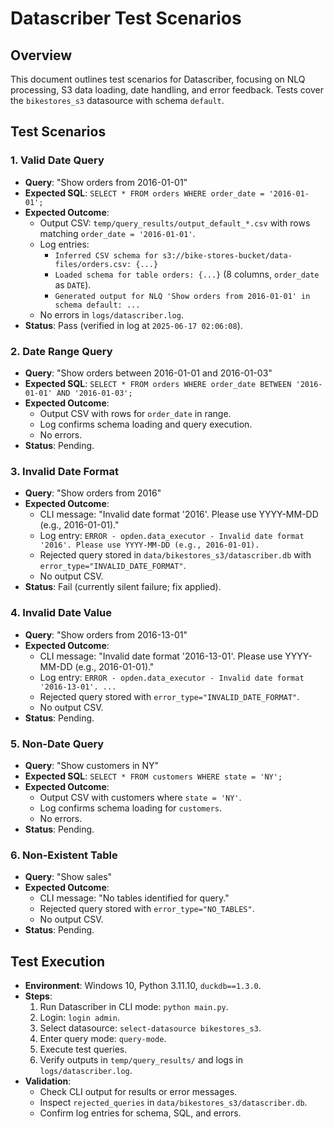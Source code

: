 # Datascriber Test Scenarios

## Overview
This document outlines test scenarios for Datascriber, focusing on NLQ processing, S3 data loading, date handling, and error feedback. Tests cover the `bikestores_s3` datasource with schema `default`.

## Test Scenarios

### 1. Valid Date Query
- **Query**: "Show orders from 2016-01-01"
- **Expected SQL**: `SELECT * FROM orders WHERE order_date = '2016-01-01';`
- **Expected Outcome**:
  - Output CSV: `temp/query_results/output_default_*.csv` with rows matching `order_date = '2016-01-01'`.
  - Log entries:
    - `Inferred CSV schema for s3://bike-stores-bucket/data-files/orders.csv: {...}`
    - `Loaded schema for table orders: {...}` (8 columns, `order_date` as `DATE`).
    - `Generated output for NLQ 'Show orders from 2016-01-01' in schema default: ...`
  - No errors in `logs/datascriber.log`.
- **Status**: Pass (verified in log at `2025-06-17 02:06:08`).

### 2. Date Range Query
- **Query**: "Show orders between 2016-01-01 and 2016-01-03"
- **Expected SQL**: `SELECT * FROM orders WHERE order_date BETWEEN '2016-01-01' AND '2016-01-03';`
- **Expected Outcome**:
  - Output CSV with rows for `order_date` in range.
  - Log confirms schema loading and query execution.
  - No errors.
- **Status**: Pending.

### 3. Invalid Date Format
- **Query**: "Show orders from 2016"
- **Expected Outcome**:
  - CLI message: "Invalid date format '2016'. Please use YYYY-MM-DD (e.g., 2016-01-01)."
  - Log entry: `ERROR - opden.data_executor - Invalid date format '2016'. Please use YYYY-MM-DD (e.g., 2016-01-01).`
  - Rejected query stored in `data/bikestores_s3/datascriber.db` with `error_type="INVALID_DATE_FORMAT"`.
  - No output CSV.
- **Status**: Fail (currently silent failure; fix applied).

### 4. Invalid Date Value
- **Query**: "Show orders from 2016-13-01"
- **Expected Outcome**:
  - CLI message: "Invalid date format '2016-13-01'. Please use YYYY-MM-DD (e.g., 2016-01-01)."
  - Log entry: `ERROR - opden.data_executor - Invalid date format '2016-13-01'. ...`
  - Rejected query stored with `error_type="INVALID_DATE_FORMAT"`.
  - No output CSV.
- **Status**: Pending.

### 5. Non-Date Query
- **Query**: "Show customers in NY"
- **Expected SQL**: `SELECT * FROM customers WHERE state = 'NY';`
- **Expected Outcome**:
  - Output CSV with customers where `state = 'NY'`.
  - Log confirms schema loading for `customers`.
  - No errors.
- **Status**: Pending.

### 6. Non-Existent Table
- **Query**: "Show sales"
- **Expected Outcome**:
  - CLI message: "No tables identified for query."
  - Rejected query stored with `error_type="NO_TABLES"`.
  - No output CSV.
- **Status**: Pending.

## Test Execution
- **Environment**: Windows 10, Python 3.11.10, `duckdb==1.3.0`.
- **Steps**:
  1. Run Datascriber in CLI mode: `python main.py`.
  2. Login: `login admin`.
  3. Select datasource: `select-datasource bikestores_s3`.
  4. Enter query mode: `query-mode`.
  5. Execute test queries.
  6. Verify outputs in `temp/query_results/` and logs in `logs/datascriber.log`.
- **Validation**:
  - Check CLI output for results or error messages.
  - Inspect `rejected_queries` in `data/bikestores_s3/datascriber.db`.
  - Confirm log entries for schema, SQL, and errors.